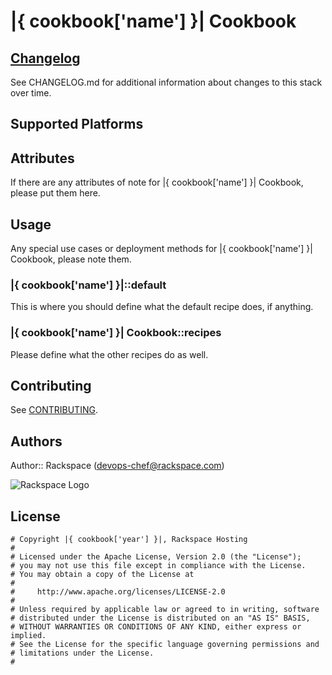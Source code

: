 # |{ cookbook['name'] }| Cookbook

## [Changelog](CHANGELOG.md)

See CHANGELOG.md for additional information about changes to this stack over time.

## Supported Platforms

## Attributes

If there are any attributes of note for |{ cookbook['name'] }| Cookbook, please put them here.

## Usage

Any special use cases or deployment methods for |{ cookbook['name'] }| Cookbook, please note them.

### |{ cookbook['name'] }|::default

This is where you should define what the default recipe does, if anything.

### |{ cookbook['name'] }| Cookbook::recipes

Please define what the other recipes do as well.

## Contributing

See [CONTRIBUTING](https://github.com/AutomationSupport/templatestack/blob/master/CONTRIBUTING.md).

## Authors

Author:: Rackspace (devops-chef@rackspace.com)

![Rackspace Logo](images/rackspace.jpg "Fanatiguy")

## License
```
# Copyright |{ cookbook['year'] }|, Rackspace Hosting
#
# Licensed under the Apache License, Version 2.0 (the "License");
# you may not use this file except in compliance with the License.
# You may obtain a copy of the License at
#
#     http://www.apache.org/licenses/LICENSE-2.0
#
# Unless required by applicable law or agreed to in writing, software
# distributed under the License is distributed on an "AS IS" BASIS,
# WITHOUT WARRANTIES OR CONDITIONS OF ANY KIND, either express or implied.
# See the License for the specific language governing permissions and
# limitations under the License.
#
```
